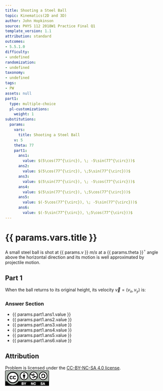 ```yaml
---
title: Shooting a Steel Ball
topic: Kinematics(2D and 3D)
author: John Hopkinson
source: PHYS 112 2018W1 Practice Final Q1
template_version: 1.1
attribution: standard
outcomes:
- 5.5.1.0
difficulty:
- undefined
randomization:
- undefined
taxonomy:
- undefined
tags:
- PW
assets: null
part1:
  type: multiple-choice
  pl-customizations:
    weight: 1
substitutions:
  params:
    vars:
      title: Shooting a Steel Ball
    v: 5
    theta: 77
    part1:
      ans1:
        value: $(5\cos(77^{\circ}), \; -5\sin(77^{\circ}))$
      ans2:
        value: $(5\cos(77^{\circ}), \;5\sin(77^{\circ}))$
      ans3:
        value: $(5\sin(77^{\circ}), \; -5\cos(77^{\circ}))$
      ans4:
        value: $(5\sin(77^{\circ}), \;5\cos(77^{\circ}))$
      ans5:
        value: $(-5\cos(77^{\circ}), \; -5\sin(77^{\circ}))$
      ans6:
        value: $(-5\sin(77^{\circ}), \;5\cos(77^{\circ}))$
---
```

# {{ params.vars.title }}
A small steel ball is shot at {{ params.v }} $m/s$ at a {{ params.theta }}$^{\circ}$ angle above the horizontal direction and its motion is well approximated by projectile motion.

## Part 1

When the ball returns to its original height, its velocity $\overrightarrow{v} = (v_x, v_y)$ is:

### Answer Section

- {{ params.part1.ans1.value }}
- {{ params.part1.ans2.value }}
- {{ params.part1.ans3.value }}
- {{ params.part1.ans4.value }}
- {{ params.part1.ans5.value }}
- {{ params.part1.ans6.value }}

## Attribution

Problem is licensed under the [CC-BY-NC-SA 4.0 license](https://creativecommons.org/licenses/by-nc-sa/4.0/).<br> ![The Creative Commons 4.0 license requiring attribution-BY, non-commercial-NC, and share-alike-SA license.](https://raw.githubusercontent.com/firasm/bits/master/by-nc-sa.png)